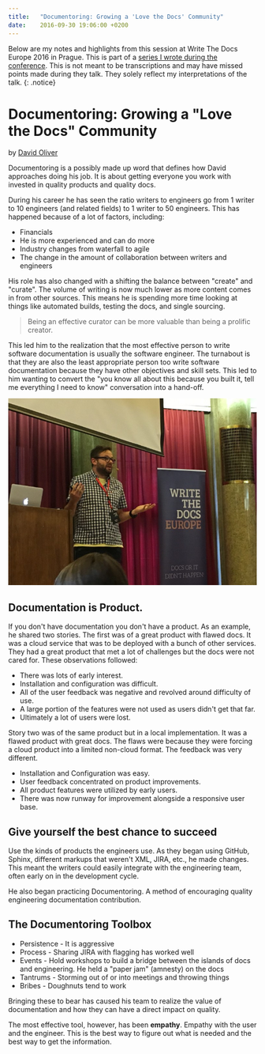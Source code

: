 ```yaml
---
title:   "Documentoring: Growing a 'Love the Docs' Community"
date:    2016-09-30 19:06:00 +0200
---
```


Below are my notes and highlights from this session at Write The Docs
Europe 2016 in Prague.  This is part of a [series I wrote during the
conference](/technology/2016/09/20/wtd.html).  This is not meant to be
transcriptions and may have missed points made during they talk.
They solely reflect my interpretations of the talk.
{: .notice}

# Documentoring: Growing a "Love the Docs" Community

by [David Oliver](https://twitter.com/DaveOliver79)

Documentoring is a possibly made up word that defines how David approaches
doing his job.  It is about getting everyone you work with invested in
quality products and quality docs.

During his career he has seen the ratio writers to engineers go from 1
writer to 10 engineers (and related fields) to 1 writer to 50 engineers.
This has happened because of a lot of factors, including:

* Financials
* He is more experienced and can do more
* Industry changes from waterfall to agile
* The change in the amount of collaboration between writers and engineers

His role has also changed with a shifting the balance between "create"
and "curate".  The volume of writing is now much lower as more content
comes in from other sources.  This means he is spending more time looking
at things like automated builds, testing the docs, and single sourcing.

> Being an effective curator can be more valuable than being a prolific
creator.

This led him to the realization that the most effective person to write
software documentation is usually the software engineer.  The turnabout
is that they are also the least appropriate person too write software
documentation because they have other objectives and skill sets.  This led
to him wanting to convert the "you know all about this because you built
it, tell me everything I need to know" conversation into a hand-off.

![](/img/2016/WTD/David.jpg)

## Documentation is Product.

If you don't have documentation you don't have a product.  As an example,
he shared two stories.  The first was of a great product with flawed docs.
It was a cloud service that was to be deployed with a bunch of other
services.  They had a great product that met a lot of challenges but
the docs were not cared for. These observations followed:

* There was lots of early interest.
* Installation and configuration was difficult.
* All of the user feedback was negative and revolved around difficulty
   of use.
* A large portion of the features were not used as users didn't get
   that far.
* Ultimately a lot of users were lost.

Story two was of the same product but in a local implementation.  It was
a flawed product with great docs.  The flaws were because they were
forcing a cloud product into a limited non-cloud format.  The feedback
was very different.

* Installation and Configuration was easy.
* User feedback concentrated on product improvements.
* All product features were utilized by early users.
* There was now runway for improvement alongside a responsive user base.

## Give yourself the best chance to succeed

Use the kinds of products the engineers use.  As they began using GitHub,
Sphinx, different markups that weren't XML, JIRA, etc., he made changes.
This meant the writers could easily integrate with the engineering team,
often early on in the development cycle.

He also began practicing Documentoring.  A method of encouraging quality
engineering documentation contribution.

## The Documentoring Toolbox

* Persistence - It is aggressive
* Process - Sharing JIRA with flagging has worked well
* Events - Hold workshops to build a bridge between the islands of docs
   and engineering.  He held a "paper jam" (amnesty) on the docs
* Tantrums - Storming out of or into meetings and throwing things
* Bribes - Doughnuts tend to work

Bringing these to bear has caused his team to realize the value of
documentation and how they can have a direct impact on quality.

The most effective tool, however, has been **empathy**.  Empathy with
the user and the engineer.  This is the best way to figure out what is
needed and the best way to get the information.
